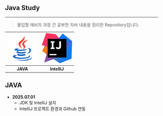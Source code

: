 ## Java Study
***
> 몰입형 예비자 과정 간 공부한 자바 내용을 정리한 Repository입니다.

| <img src="/.idea/java_img.png" width="100" height="100"> | <img src="/.idea/IntelliJ_IDEA_Icon.png" width="100" height="100"> |
|:--------------------------------------------------------:|:------------------------------------------------------------------:|
|                         **JAVA**                         |                         **IntelliJ**                               |

## JAVA
- **2025.07.01**
  - JDK 및 IntelliJ 설치
  - IntelliJ 프로젝트 환경과 Github 연동